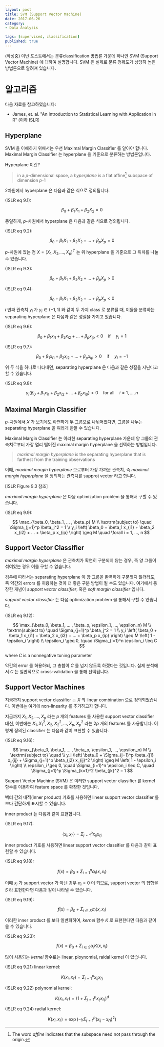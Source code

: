 ```yaml
---
layout: post  
title: SVM (Support Vector Machine)  
date: 2017-06-26  
category:
- Data Analysis  

tags: [supervised, classification]  
published: true  
---
```


(작성중) 이번 포스트에서는 분류classification 방법론 가운데 하나인 SVM (Support Vector Machine) 에 대하여 설명합니다. SVM 은 실제로 분류 정확도가 상당히 높은 방법론으로 알려져 있습니다.

# 알고리즘

다음 자료를 참고하였습니다:  
- James, et. al. "An Introduction to Statistical Learning with Application in R" (이하 ISLR)

## Hyperplane

SVM 을 이해하기 위해서는 우선 Maximal Margin Classifier 를 알아야 합니다. Maximal Margin Classifier 는 hyperplane 을 기준으로 분류하는 방법론입니다.

Hyperplane 이란?

> in a $p$-dimensional space, a *hyperplane* is a flat affine[^1] subspace of dimension $p$-1

[^1]: The word *affine* indicates that the subspace need not pass through the origin.

2차원에서 hyperplane 은 다음과 같은 식으로 정의됩니다.

(ISLR eq 9.1):

$$
\beta_0 + \beta_1 X_1 + \beta_2 X_2 = 0
$$

동일하게, $p$-차원에서 hyperplane 은 다음과 같은 식으로 정의됩니다.

(ISLR eq 9.2):

$$
\beta_0 + \beta_1 X_1 + \beta_2 X_2 + ... + \beta_p X_p = 0
$$

$p$-차원에 있는 점 $X = \left( X_1, X_2, ... , X_p \right)^T$ 는 위 hyperplane 을 기준으로 그 위치를 나눌 수 있습니다.

(ISLR eq 9.3):

$$
\beta_0 + \beta_1 X_1 + \beta_2 X_2 + ... + \beta_p X_p > 0
$$

(ISLR eq 9.4):

$$
\beta_0 + \beta_1 X_1 + \beta_2 X_2 + ... + \beta_p X_p < 0
$$


$i$ 번째 관측치 $y_i$ 가 $y_i \in \left( -1, 1 \right)$ 와 같이 두 가지 class 로 분류될 때, 이들을 분류하는 separating hyperplane 은 다음과 같은 성질을 가지고 있습니다.

(ISLR eq 9.6):

$$
\beta_0 + \beta_1 x_{i1} + \beta_2 x_{i2} + ... + \beta_p x_{ip} < 0 \quad \textrm{if} \quad y_i=1
$$

(ISLR eq 9.7):

$$
\beta_0 + \beta_1 x_{i1} + \beta_2 x_{i2} + ... + \beta_p x_{ip} > 0 \quad \textrm{if} \quad y_i=-1
$$

위 두 식을 하나로 나타내면, separating hyperplane 은 다음과 같은 성질을 지닌다고 할 수 있습니다.

(ISLR eq 9.8):

$$
y_i \left( \beta_0 + \beta_1 x_{i1} + \beta_2 x_{i2} + ... + \beta_p x_{ip} \right) > 0 \quad \textrm{for all} \quad i = 1, ..., n
$$



## Maximal Margin Classifier

$p$-차원에서 $X$ 가 보기에도 확연하게 두 그룹으로 나뉘어있다면, 그룹을 나누는 separating hyperplane 을 여러개 만들 수 있습니다.

Maximal Margin Classifier 는 이러한 separating hyperplane 가운데 양 그룹의 관측치로부터 가장 멀리 떨어진 maximal margin hyperplane 을 선택하는 방법입니다.

> *maximal margin hyperplane* is the separating hyperplane that is farthest from the training observations

이때, *maximal margin hyperplane* 으로부터 가장 가까운 관측치, 즉 *maximal margin hyperplane* 을 정의하는 관측치를 supprot vector 라고 합니다.

[ISLR Figure 9.3 참조]

*maximal margin hyperplane* 은 다음 optimization problem 을 통해서 구할 수 있습니다.

(ISLR eq 9.9):

$$
\max_{\beta_0, \beta_1, ... , \beta_p} M \\
\textrm{subject to} \quad \Sigma_{j=1}^p \beta_j^2 = 1 \\
y_i \left( \beta_0 + \beta_1 x_{i1} + \beta_2 x_{i2} + ... + \beta_p x_{ip} \right) \geq M \quad \forall i = 1, ..., n
$$



## Support Vector Classifier

*maximal margin hyperplane* 은 관측치가 확연히 구분되지 않는 경우, 즉 양 그룹이 섞여있는 경우 이를 구할 수 없습니다.

경우에 따라서는 separating hyperplane 이 양 그룹을 완벽하게 구분짓지 않더라도, 즉 약간의 errors 를 허용하는 것이 더 좋은 구분 방법이 될 수도 있습니다. 여기에서 등장한 개념이 *support vector classifier*, 혹은 *soft margin classifier* 입니다.

*supprot vector classifier* 는 다음 optimization problem 을 통해서 구할 수 있습니다.

(ISLR eq 9.12):

$$
\max_{\beta_0, \beta_1, ... , \beta_p, \epsilon_1, ..., \epsilon_n} M \\
\textrm{subject to} \quad \Sigma_{j=1}^p \beta_j^2 = 1 \\
y_i \left( \beta_0 + \beta_1 x_{i1} + \beta_2 x_{i2} + ... + \beta_p x_{ip} \right) \geq M \left( 1 - \epsilon_i \right) \\
\epsilon_i \geq 0, \quad \Sigma_{i=1}^n \epsilon_i \leq C
$$

where $C$ is a nonnegative tuning parameter

약간의 error 를 허용하되, 그 총합이 $C$ 를 넘지 않도록 하겠다는 것입니다. 실제 분석에서 $C$ 는 일반적으로 cross-validation 을 통해 선택됩니다.


## Support Vector Machines

지금까지 support vector classifier 는 $X$ 의 linear combination 으로 정의되었습니다. 이번에는 여기에 non-linearity 를 추가하고자 합니다.

지금까지 $X_1, X_2, ..., X_p$ 라는 $p$ 개의 features 를 사용한 support vector classifier 대신, 이번에는 $X_1, X_1^2, X_2, X_2^2, ..., X_p, X_p^2$ 라는 $2p$ 개의 features 를 사용합니다. 이렇게 정의된 classifier 는 다음과 같이 표현할 수 있습니다.

(ISLR eq 9.16):

$$
\max_{\beta_0, \beta_1, ... , \beta_p, \epsilon_1, ..., \epsilon_n} M \\
\textrm{subject to} \quad \\
y_i \left( \beta_0 + \Sigma_{j=1}^p \beta_{j1} x_{ij} + \Sigma_{j=1}^p \beta_{j2} x_{ij}^2 \right) \geq M \left( 1 - \epsilon_i \right) \\
\epsilon_i \geq 0, \quad \Sigma_{i=1}^n \epsilon_i \leq C, \quad \Sigma_{j=1}^p \Sigma_{k=1}^2 \beta_{jk}^2 = 1
$$


Support Vector Machine (SVM) 은 이러한 support vector classifier 를 kernel 함수를 이용하여 feature space 를 확장한 것입니다.

벡터 간의 내적(inner product) 기호를 사용하면 linear support vector classifier 를 보다 간단하게 표시할 수 있습니다.

inner product 는 다음과 같이 표현합니다.

(ISLR eq 9.17):

$$
\langle x_i, x_{i'} \rangle = \Sigma_{j=1}^p x_{ij}x_{i'j}
$$

inner product 기호를 사용하면 linear support vector classifier 를 다음과 같이 표현할 수 있습니다.

(ISLR eq 9.18):

$$
f \left( x \right) = \beta_0 + \Sigma_{i=1}^n \alpha_i \langle x, x_i \rangle
$$

이때 $x_i$ 가 support vector 가 아닌 경우 $\alpha_i = 0$ 이 되므로, support vector 의 집합을 $S$ 라 표현한다면 다음과 같이 나타낼 수 있습니다.

(ISLR eq 9.19):

$$
f \left( x \right) = \beta_0 + \Sigma_{i \in S} \alpha_i \langle x, x_i \rangle
$$

이러한 inner product 를 보다 일반화하여, *kernel* 함수 $K$ 로 표현한다면 다음과 같이 쓸 수 있습니다.

(ISLR eq 9.23):

$$
f \left( x \right) = \beta_0 + \Sigma_{i \in S} \alpha_i K \left( x, x_i \right)
$$

많이 사용되는 *kernel* 함수로는 linear, ploynomial, raidal kernel 이 있습니다.

(ISLR eq 9.21) linear kernel:

$$
K \left( x_i, x_{i'} \right) = \Sigma_{j=1}^p x_{ij} x_{i'j}
$$

(ISLR eq 9.22) polynomial kernel:

$$
K \left( x_i, x_{i'} \right) = \left( 1 + \Sigma_{j=1}^p x_{ij} x_{i'j} \right)^d
$$

(ISLR eq 9.24) radial kernel:

$$
K \left( x_i, x_{i'} \right) = \exp \left( - \gamma  \Sigma_{j=1}^p  \left( x_{ij} - x_{i'j} \right)^2 \right)
$$
